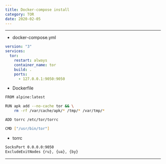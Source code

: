```yaml
---
title: Docker-compose install
category: TOR
date: 2020-02-05
---
```


-----

* docker-compose.yml
```yaml
version: "3"
services:
  tor:
    restart: always
    container_name: tor
    build: .
    ports:
      - 127.0.0.1:9050:9050
```

* Dockerfile
```bash
FROM alpine:latest

RUN apk add --no-cache tor && \
    rm -rf /var/cache/apk/* /tmp/* /var/tmp/*

ADD torrc /etc/tor/torrc

CMD ["/usr/bin/tor"]
```

* torrc
```bash
SocksPort 0.0.0.0:9050
ExcludeExitNodes {ru}, {ua}, {by}
```

-----
